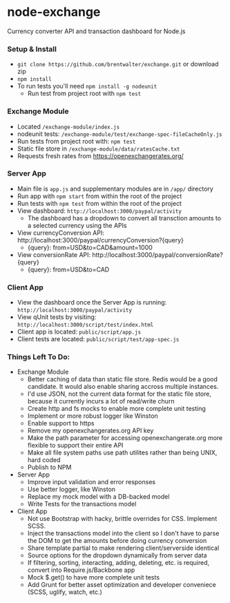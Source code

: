node-exchange
=============

Currency converter API and transaction dashboard for Node.js

### Setup & Install
- `git clone https://github.com/brentwalter/exchange.git` or download zip
- `npm install`
- To run tests you'll need `npm install -g nodeunit`
    - Run test from project root with `npm test`

### Exchange Module
- Located `/exchange-module/index.js`
- nodeunit tests: `/exchange-module/test/exchange-spec-fileCacheOnly.js`
- Run tests from project root with: `npm test`
- Static file store in `/exchange-module/data/ratesCache.txt`
- Requests fresh rates from https://openexchangerates.org/


### Server App
- Main file is `app.js` and supplementary modules are in `/app/` directory
- Run app with `npm start` from within the root of the project 
- Run tests with `npm test` from within the root of the project
- View dashboard: `http://localhost:3000/paypal/activity`
    - The dashboard has a dropdown to convert all transction amounts to a selected currency using the APIs
- View currencyConversion API: http://localhost:3000/paypal/currencyConversion?{query}
    - {query}: from=USD&to=CAD&amount=1000
- View conversionRate API: http://localhost:3000/paypal/conversionRate?{query}
    - {query}: from=USD&to=CAD


### Client App
- View the dashboard once the Server App is running: `http://localhost:3000/paypal/activity`
- View qUnit tests by visiting: `http://localhost:3000/script/test/index.html`
- Client app is located: `public/script/app.js`
- Client tests are located: `public/script/test/app-spec.js`


### Things Left To Do:
- Exchange Module
    - Better caching of data than static file store. Redis would be a good candidate. It would also enable sharing accross multiple instances.
    - I'd use JSON, not the current data format for the static file store, because it currently incurs a lot of read/write churn
    - Create http and fs mocks to enable more complete unit testing
    - Implement or more robust logger like Winston
    - Enable support to https
    - Remove my openexchangerates.org API key
    - Make the path parameter for accessing openexchangerate.org more flexible to support their entire API
    - Make all file system paths use path utilites rather than being UNIX, hard coded
    - Publish to NPM
- Server App
    - Improve input validation and error responses
    - Use better logger, like Winston
    - Replace my mock model with a DB-backed model
    - Write Tests for the transactions model
- Client App
    - Not use Bootstrap with hacky, brittle overrides for CSS. Implement SCSS.
    - Inject the transactions model into the client so I don't have to parse the DOM to get the amounts before doing currency conversion
    - Share template partial to make rendering client/serverside identical
    - Source options for the dropdown dynamically from server data
    - If filtering, sorting, interacting, adding, deleting, etc. is required, convert into Require.js/Backbone app
    - Mock $.get() to have more complete unit tests
    - Add Grunt for better asset optimization and developer conveniece (SCSS, uglify, watch, etc.)
    

